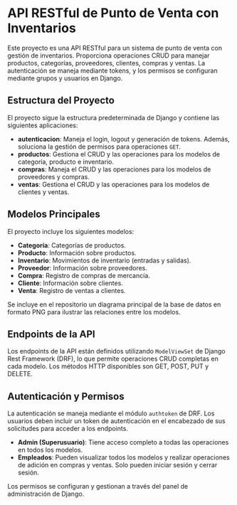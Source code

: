# API RESTful de Punto de Venta con Inventarios

Este proyecto es una API RESTful para un sistema de punto de venta con gestión de inventarios. Proporciona operaciones CRUD para manejar productos, categorías, proveedores, clientes, compras y ventas. La autenticación se maneja mediante tokens, y los permisos se configuran mediante grupos y usuarios en Django.

## Estructura del Proyecto

El proyecto sigue la estructura predeterminada de Django y contiene las siguientes aplicaciones:

- **autenticacion**: Maneja el login, logout y generación de tokens. Además, soluciona la gestión de permisos para operaciones `GET`.
- **productos**: Gestiona el CRUD y las operaciones para los modelos de categoría, producto e inventario.
- **compras**: Maneja el CRUD y las operaciones para los modelos de proveedores y compras.
- **ventas**: Gestiona el CRUD y las operaciones para los modelos de clientes y ventas.

## Modelos Principales

El proyecto incluye los siguientes modelos:

- **Categoría**: Categorías de productos.
- **Producto**: Información sobre productos.
- **Inventario**: Movimientos de inventario (entradas y salidas).
- **Proveedor**: Información sobre proveedores.
- **Compra**: Registro de compras de mercancía.
- **Cliente**: Información sobre clientes.
- **Venta**: Registro de ventas a clientes.

Se incluye en el repositorio un diagrama principal de la base de datos en formato PNG para ilustrar las relaciones entre los modelos.

## Endpoints de la API

Los endpoints de la API están definidos utilizando `ModelViewSet` de Django Rest Framework (DRF), lo que permite operaciones CRUD completas en cada modelo. Los métodos HTTP disponibles son GET, POST, PUT y DELETE.

## Autenticación y Permisos

La autenticación se maneja mediante el módulo `authtoken` de DRF. Los usuarios deben incluir un token de autenticación en el encabezado de sus solicitudes para acceder a los endpoints.

- **Admin (Superusuario)**: Tiene acceso completo a todas las operaciones en todos los modelos.
- **Empleados**: Pueden visualizar todos los modelos y realizar operaciones de adición en compras y ventas. Solo pueden iniciar sesión y cerrar sesión.

Los permisos se configuran y gestionan a través del panel de administración de Django.